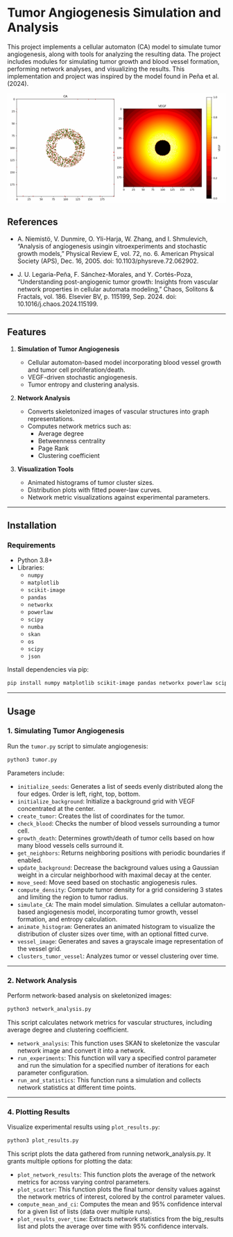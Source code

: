 # Tumor Angiogenesis Simulation and Analysis

This project implements a cellular automaton (CA) model to simulate tumor angiogenesis, along with tools for analyzing the resulting data. The project includes modules for simulating tumor growth and blood vessel formation, performing network analyses, and visualizing the results. This implementation and project was inspired by the model found in Peña et al. (2024). 

![Demo](images/growdeath.gif)

## References
- A. Niemistö, V. Dunmire, O. Yli-Harja, W. Zhang, and I. Shmulevich, “Analysis of angiogenesis usingin vitroexperiments and stochastic growth models,” Physical Review E, vol. 72, no. 6. American Physical Society (APS), Dec. 16, 2005. doi: 10.1103/physreve.72.062902.

- J. U. Legaria-Peña, F. Sánchez-Morales, and Y. Cortés-Poza, “Understanding post-angiogenic tumor growth: Insights from vascular network properties in cellular automata modeling,” Chaos, Solitons &amp; Fractals, vol. 186. Elsevier BV, p. 115199, Sep. 2024. doi: 10.1016/j.chaos.2024.115199.
---

## Features

1. **Simulation of Tumor Angiogenesis**  
   - Cellular automaton-based model incorporating blood vessel growth and tumor cell proliferation/death.
   - VEGF-driven stochastic angiogenesis.
   - Tumor entropy and clustering analysis.

2. **Network Analysis**  
   - Converts skeletonized images of vascular structures into graph representations.
   - Computes network metrics such as:
     - Average degree
     - Betweenness centrality
     - Page Rank
     - Clustering coefficient

4. **Visualization Tools**  
   - Animated histograms of tumor cluster sizes.
   - Distribution plots with fitted power-law curves.
   - Network metric visualizations against experimental parameters.

---

## Installation

### Requirements
- Python 3.8+
- Libraries:
  - `numpy`
  - `matplotlib`
  - `scikit-image`
  - `pandas`
  - `networkx`
  - `powerlaw`
  - `scipy`
  - `numba`
  - `skan`
  - `os`
  - `scipy`
  - `json`

Install dependencies via pip:
```bash
pip install numpy matplotlib scikit-image pandas networkx powerlaw scipy numba skan os scipy json
```

---

## Usage

### 1. **Simulating Tumor Angiogenesis**
Run the `tumor.py` script to simulate angiogenesis:
```bash
python3 tumor.py
```
Parameters include:
- `initialize_seeds`: Generates a list of seeds evenly distributed along the four edges. Order is left, right, top, bottom.
- `initialize_background`: Initialize a background grid with VEGF concentrated at the center.
- `create_tumor`: Creates the list of coordinates for the tumor.
- `check_blood`: Checks the number of blood vessels surrounding a tumor cell.
- `growth_death`: Determines growth/death of tumor cells based on how many blood vessels cells surround it.
- `get_neighbors`: Returns neighboring positions with periodic boundaries if enabled.
- `update_background`: Decrease the background values using a Gaussian weight in a circular neighborhood with maximal decay at the center.
- `move_seed`: Move seed based on stochastic angiogenesis rules.
- `compute_density`: Compute tumor density for a grid considering 3 states and limiting the region to tumor radius.
- `simulate_CA`: The main model simulation. Simulates a cellular automaton-based angiogenesis model, incorporating tumor growth, vessel formation, and entropy calculation.
- `animate_histogram`: Generates an animated histogram to visualize the distribution of cluster sizes over time, with an optional fitted curve.
- `vessel_image`: Generates and saves a grayscale image representation of the vessel grid.
- `clusters_tumor_vessel`: Analyzes tumor or vessel clustering over time.
---

### 2.  **Network Analysis**
Perform network-based analysis on skeletonized images:
```bash
python3 network_analysis.py
```
This script calculates network metrics for vascular structures, including average degree and clustering coefficient.
- `network_analysis`: This function uses SKAN to skeletonize the vascular network image and convert it into a network.
- `run_experiments`: This function will vary a specified control parameter and run the simulation for a specified number of iterations for each parameter configuration. 
- `run_and_statistics`: This function runs a simulation and collects network statistics at different time points.

---

### 4. **Plotting Results**
Visualize experimental results using `plot_results.py`:
```bash
python3 plot_results.py
```
This script plots the data gathered from running network_analysis.py. It grants multiple options for plotting the data:
- `plot_network_results`: This function plots the average of the network metrics for across varying control parameters.
- `plot_scatter`: This function plots the final tumor density values against the network metrics of interest, colored by the control parameter values. 
- `compute_mean_and_ci`: Computes the mean and 95% confidence interval for a given list of lists (data over multiple runs).
- `plot_results_over_time`: Extracts network statistics from the big_results list and plots the average over time with 95% confidence intervals.
